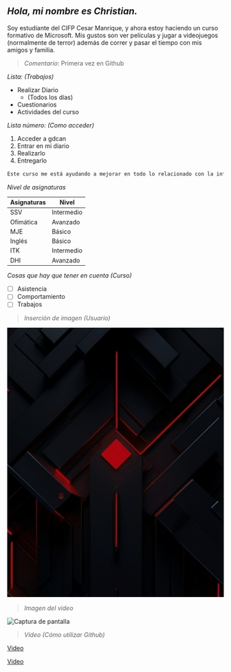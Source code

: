 ## *Hola, mi nombre es Christian.*


Soy estudiante del CIFP Cesar Manrique, y ahora estoy haciendo un curso formativo de Microsoft.
Mis gustos son ver películas y jugar a videojuegos (normalmente de terror) además de correr y pasar el tiempo con mis amigos y familia.


> *Comentario*: Primera vez en Github

*Lista: (Trabajos)*
- Realizar Diario
  - (Todos los días)
- Cuestionarios
- Actividades del curso

*Lista número: (Como acceder)*
1. Acceder a gdcan
2. Entrar en mi diario
3. Realizarlo
4. Entregarlo

```bash
Este curso me está ayudando a mejorar en todo lo relacionado con la informática
```

*Nivel de asignaturas*

| Asignaturas | Nivel |
|-------------|-------|
| SSV         | Intermedio|
| Ofimática         | Avanzado|
| MJE         | Básico    |
| Inglés         | Básico    |
| ITK         | Intermedio    |
| DHI         | Avanzado    |

*Cosas que hay que tener en cuenta (Curso)*

- [ ] Asistencia
- [ ] Comportamiento
- [ ] Trabajos

> *Inserción de imagen (Usuario)*

![Captura de pantalla](https://github.com/Christian-66/Christian-66/blob/main/Screenshot_20250330_103616_One%20UI%20Home.jpg)

> *Imagen del video*

![Captura de pantalla](https://encrypted-tbn0.gstatic.com/images?q=tbn:ANd9GcSWzi85W3J_xsD0KzKrziGcztdUh303bl0U9Q&s)

> *Vídeo (Cómo utilizar Github)*

[Video](https://www.youtube.com/watch?v=44ziZ12rJwU)

[Video](https://www.youtube.com/watch?v=3GymExBkKjE)

